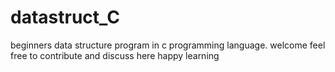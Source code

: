 # datastruct_C
beginners data structure program in c programming language. 
welcome feel free to contribute and discuss here 
happy learning
